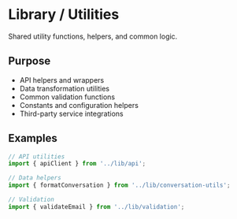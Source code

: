 # Library / Utilities

Shared utility functions, helpers, and common logic.

## Purpose

- API helpers and wrappers
- Data transformation utilities
- Common validation functions
- Constants and configuration helpers
- Third-party service integrations

## Examples

```javascript
// API utilities
import { apiClient } from '../lib/api';

// Data helpers
import { formatConversation } from '../lib/conversation-utils';

// Validation
import { validateEmail } from '../lib/validation';
``` 